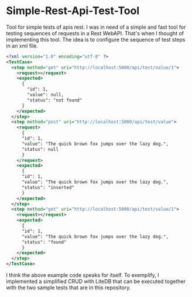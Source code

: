 # Simple-Rest-Api-Test-Tool
Tool for simple tests of apis rest.
I was in need of a simple and fast tool for testing sequences of requests in a Rest WebAPI. That's when I thought of implementing this tool. The idea is to configure the sequence of test steps in an xml file.
```xml
<?xml version="1.0" encoding="utf-8" ?>
<TestCase>
  <step method="get" uri="http://localhost:5000/api/test/value/1">
    <request></request>
    <expected>
      {
        "id": 1,
        "value": null,
        "status": "not found"
      }
    </expected>
  </step>
  <step method="post" uri="http://localhost:5000/api/test/value">
    <request>
      {
      "id": 1,
      "value": "The quick brown fox jumps over the lazy dog.",
      "status": null
      }
    </request>
    <expected>
      {
      "id": 1,
      "value": "The quick brown fox jumps over the lazy dog.",
      "status": "inserted"
      }
    </expected>
  </step>
  <step method="get" uri="http://localhost:5000/api/test/value/1">
    <request></request>
    <expected>
      {
      "id": 1,
      "value": "The quick brown fox jumps over the lazy dog.",
      "status": "found"
      }
    </expected>
  </step>
</TestCase>
```
I think the above example code speaks for itself. To exemplify, I implemented a simplified CRUD with LiteDB that can be executed together with the two sample tests that are in this repository.
